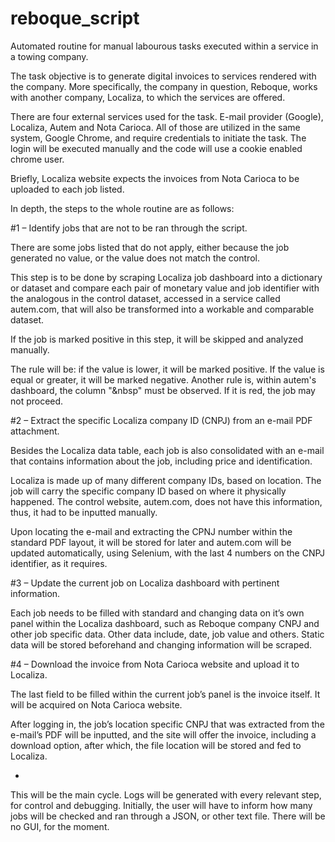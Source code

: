 # reboque_script
Automated routine for manual labourous tasks executed within a service in a towing company.

The task objective is to generate digital invoices to services rendered with the company. More specifically, the company in question, Reboque, works with another company, Localiza, to which the services are offered.

There are four external services used for the task. E-mail provider (Google), Localiza, Autem and Nota Carioca. All of those are utilized in the same system, Google Chrome, and require credentials to initiate the task. The login will be executed manually and the code will use a cookie enabled chrome user.

Briefly, Localiza website expects the invoices from Nota Carioca to be uploaded to each job listed.

In depth, the steps to the whole routine are as follows:

#1 – Identify jobs that are not to be ran through the script.

There are some jobs listed that do not apply, either because the job generated no value, or the value does not match the control.

This step is to be done by scraping Localiza job dashboard into a dictionary or dataset and compare each pair of monetary value and job identifier with the analogous in the control dataset, accessed in a service called autem.com, that will also be transformed into a workable and comparable dataset.

If the job is marked positive in this step, it will be skipped and analyzed manually.

The rule will be: if the value is lower, it will be marked positive. If the value is equal or greater, it will be marked negative. Another rule is, within autem's dashboard, the column "&nbsp\" must be observed. If it is red, the job may not proceed.

#2 – Extract the specific Localiza company ID (CNPJ) from an e-mail PDF attachment.

Besides the Localiza data table, each job is also consolidated with an e-mail that contains information about the job, including price and identification.

Localiza is made up of many different company IDs, based on location. The job will carry the specific company ID based on where it physically happened. The control website, autem.com, does not have this information, thus, it had to be inputted manually. 

Upon locating the e-mail and extracting the CPNJ number within the standard PDF layout, it will be stored for later and autem.com will be updated automatically, using Selenium, with the last 4 numbers on the CNPJ identifier, as it requires.

#3 – Update the current job on Localiza dashboard with pertinent information.

Each job needs to be filled with standard and changing data on it’s own panel within the Localiza dashboard, such as Reboque company CNPJ and other job specific data. Other data include, date, job value and others. Static data will be stored beforehand and changing information will be scraped.

#4 – Download the invoice from Nota Carioca website and upload it to Localiza.

The last field to be filled within the current job’s panel is the invoice itself. It will be acquired on Nota Carioca website. 

After logging in, the job’s location specific CNPJ that was extracted from the e-mail’s PDF will be inputted, and the site will offer the invoice, including a download option, after which, the file location will be stored and fed to Localiza.

-

This will be the main cycle. Logs will be generated with every relevant step, for control and debugging. Initially, the user will have to inform how many jobs will be checked and ran through a JSON, or other text file. There will be no GUI, for the moment.
